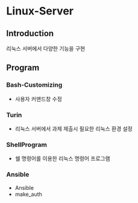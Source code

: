 # Linux-Server

## Introduction
리눅스 서버에서 다양한 기능을 구현

## Program

### Bash-Customizing
* 사용자 커맨드창 수정

### Turin
* 리눅스 서버에서 과제 제출시 필요한 리눅스 환경 설정

### ShellProgram
* 쉘 명령어를 이용한 리눅스 명령어 프로그램

### Ansible
* Ansible
* make_auth
